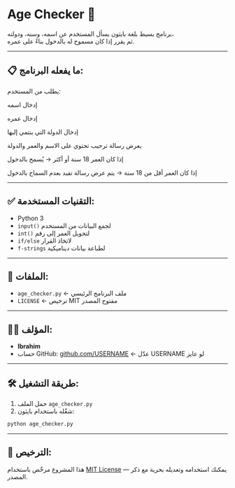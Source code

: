 
# Age Checker 🧾

برنامج بسيط بلغة بايثون يسأل المستخدم عن اسمه، وسنه، ودولته،  
ثم يقرر إذا كان مسموح له بالدخول بناءً على عمره.

---

## 📋 ما يفعله البرنامج:
يطلب من المستخدم:

إدخال اسمه

إدخال عمره

إدخال الدولة التي ينتمي إليها

يعرض رسالة ترحيب تحتوي على الاسم والعمر والدولة

إذا كان العمر 18 سنة أو أكثر → يُسمح بالدخول

إذا كان العمر أقل من 18 سنة → يتم عرض رسالة تفيد بعدم السماح بالدخول

---

## ✅ التقنيات المستخدمة:
- Python 3
- `input()` لجمع البيانات من المستخدم
- `int()` لتحويل العمر إلى رقم
- `if/else` لاتخاذ القرار
- `f-strings` لطباعة بيانات ديناميكية

---

## 📂 الملفات:
- `age_checker.py` ← ملف البرنامج الرئيسي
- `LICENSE` ← ترخيص MIT مفتوح المصدر

---

## 👨‍💻 المؤلف:
- **Ibrahim**  
- حساب GitHub: [github.com/USERNAME](https://github.com/USERNAME) ← عدّل USERNAME لو عايز

---

## 🛠️ طريقة التشغيل:
1. حمل الملف `age_checker.py`
2. شغّله باستخدام بايثون:

```bash
python age_checker.py
```

---

## 📄 الترخيص:
هذا المشروع مرخّص باستخدام [MIT License](./LICENSE) — يمكنك استخدامه وتعديله بحرية مع ذكر المصدر.
